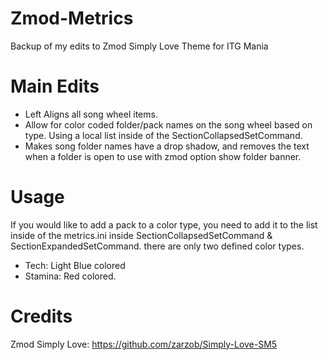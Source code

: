 # Zmod-Metrics
Backup of my edits to Zmod Simply Love Theme for ITG Mania

# Main Edits
- Left Aligns all song wheel items.
- Allow for color coded folder/pack names on the song wheel based on type. Using a local list inside of the SectionCollapsedSetCommand.
- Makes song folder names have a drop shadow, and removes the text when a folder is open to use with zmod option show folder banner. 

# Usage
If you would like to add a pack to a color type, you need to add it to the list inside of the metrics.ini inside SectionCollapsedSetCommand & SectionExpandedSetCommand. there are only two defined color types.
 - Tech: Light Blue colored
 - Stamina: Red colored.

# Credits
Zmod Simply Love: https://github.com/zarzob/Simply-Love-SM5
